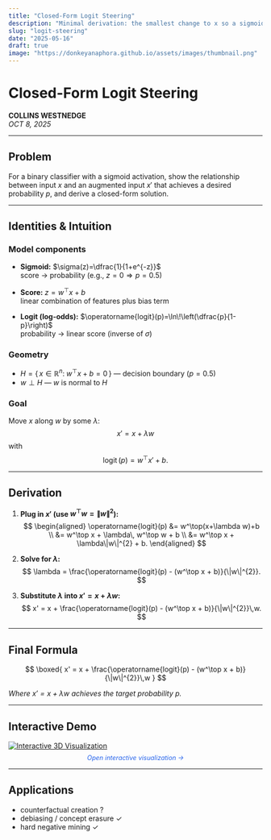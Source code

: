 ```yaml
---
title: "Closed-Form Logit Steering"
description: "Minimal derivation: the smallest change to x so a sigmoid model outputs a chosen probability p."
slug: "logit-steering"
date: "2025-05-16"
draft: true
image: "https://donkeyanaphora.github.io/assets/images/thumbnail.png"
---
```


# Closed-Form Logit Steering

**COLLINS WESTNEDGE**  
*OCT 8, 2025*

---

## Problem

For a binary classifier with a sigmoid activation, show the relationship between input $x$ and an augmented input $x'$ that achieves a desired probability $p$, and derive a closed-form solution.

---

## Identities & Intuition

### Model components
- **Sigmoid:** $\sigma(z)=\dfrac{1}{1+e^{-z}}$  
  score $\to$ probability (e.g., $z=0 \Rightarrow p=0.5$)

- **Score:** $z=w^\top x + b$  
  linear combination of features plus bias term

- **Logit (log-odds):** $\operatorname{logit}(p)=\ln\!\left(\dfrac{p}{1-p}\right)$  
  probability $\to$ linear score (inverse of $\sigma$)

### Geometry

- $H=\{\,x\in\mathbb{R}^n:\; w^\top x + b = 0\,\}$ — decision boundary ($p=0.5$)  
- $w \perp H$ — $w$ is normal to $H$

### Goal
Move $x$ along $w$ by some $\lambda$:
$$
x' = x + \lambda w
$$
with
$$
\operatorname{logit}(p) = w^\top x' + b.
$$

---

## Derivation

1. **Plug in $x'$ (use $w^\top w=\|w\|^2$):**
$$
\begin{aligned}
\operatorname{logit}(p)
&= w^\top(x+\lambda w)+b \\
&= w^\top x + \lambda\, w^\top w + b \\
&= w^\top x + \lambda\|w\|^{2} + b.
\end{aligned}
$$

2. **Solve for $\lambda$:**
$$
\lambda
= \frac{\operatorname{logit}(p) - (w^\top x + b)}{\|w\|^{2}}.
$$

3. **Substitute $\lambda$ into $x' = x + \lambda w$:**
$$
x' = x + \frac{\operatorname{logit}(p) - (w^\top x + b)}{\|w\|^{2}}\,w.
$$

---

## Final Formula

$$
\boxed{
x' = x + \frac{\operatorname{logit}(p) - (w^\top x + b)}{\|w\|^{2}}\,w
}
$$

*Where $x' = x + \lambda w$ achieves the target probability $p$.*

---

## Interactive Demo

<a href="https://www.desmos.com/3d/a8l7iozpkg">
  <img src="https://www.desmos.com/calc-3d-thumbs/production/version/vneb3kclie/28dcc360-a562-11f0-8a7e-3186abbe9703.png" 
       alt="Interactive 3D Visualization" 
       style="max-width: 60%; border: 1px solid var(--section-border);">
</a>

<p style="text-align: center; font-size: 0.9em; margin-top: 0.5rem;">
  <a href="https://www.desmos.com/3d/a8l7iozpkg" style="color: #2563eb; text-decoration: none;">
    <em>Open interactive visualization →</em>
  </a>
</p>

--- 

## Applications

- counterfactual creation ?  
- debiasing / concept erasure ✓  
- hard negative mining ✓